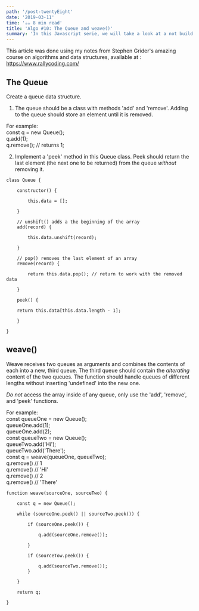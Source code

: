 ```yaml
---
path: '/post-twentyEight'
date: '2019-03-11'
time: '☕️☕️ 8 min read'
title: 'Algo #10: The Queue and weave()'
summary: 'In this Javascript serie, we will take a look at a not build in data structure known as Queue, and then play around with it'
---
```


This article was done using my notes from Stephen Grider's amazing course on algorithms and data structures, available at : https://www.rallycoding.com/

## The Queue

Create a queue data structure.<br>

1. The queue should be a class with methods 'add' and 'remove'.
   Adding to the queue should store an element until it is removed.

For example:<br>
const q = new Queue();<br>
q.add(1);<br>
q.remove(); // returns 1;

2. Implement a 'peek' method in this Queue class. Peek should return the last element (the next one to be returned) from the queue _without_
   removing it.

```
class Queue {

    constructor() {

        this.data = [];

    }

    // unshift() adds a the beginning of the array
    add(record) {

        this.data.unshift(record);

    }

    // pop() removes the last element of an array
    remove(record) {

        return this.data.pop(); // return to work with the removed data

    }

    peek() {

    return this.data[this.data.length - 1];

    }

}

```

## weave()

Weave receives two queues as arguments and combines the contents of each into a new, third queue.
The third queue should contain the _alterating_ content of the two queues. The function should handle
queues of different lengths without inserting 'undefined' into the new one.

_Do not_ access the array inside of any queue, only use the 'add', 'remove', and 'peek' functions.

For example:<br>
const queueOne = new Queue();<br>
queueOne.add(1);<br>
queueOne.add(2);<br>
const queueTwo = new Queue();<br>
queueTwo.add('Hi');<br>
queueTwo.add('There');<br>
const q = weave(queueOne, queueTwo);<br>
q.remove() // 1<br>
q.remove() // 'Hi'<br>
q.remove() // 2<br>
q.remove() // 'There'

```
function weave(sourceOne, sourceTwo) {

    const q = new Queue();

    while (sourceOne.peek() || sourceTwo.peek()) {

        if (sourceOne.peek()) {

            q.add(sourceOne.remove());

        }

        if (sourceTow.peek()) {

            q.add(sourceTwo.remove());
        }

    }

    return q;

}
```
